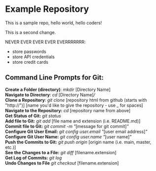 # Example Repository
This is a sample repo, hello world, hello coders!

This is a second change.

NEVER EVER EVER EVER EVERRRRRRR:
<ul>
	<li>store passwords</li>
	<li>store API credentials</li>
	<li>store credit cards</li>
</ul>

## Command Line Prompts for Git:
**Create a Folder (directory)**: *mkdir* [Directory Name] 
<br>**Navigate to Directory**: *cd* [Directory Name]*/*
<br>**Clone a Repository**: *git clone* [repository html from github (starts with "http://")] [name you'd like to give the repository - use _ for spaces] 
<br>**Navigate to the Repository:** *cd* [repository name from above]
<br>**Get Status of Git:** *git status*
<br>**Add file to Git:** *git add* [file name and extension (i.e. README.md)]
<br>**Commit file to Git:** *git commit -m "*[message for git commit]*"*
<br>**Configure Git User Email:** *git config user.email "*[user email address]*"* 
<br>**Configure Git User Name:** *git config user.name "*[user name]*"*
<br>**Push the Commits to Git:** *git push origin* [origin name (i.e. main, master, etc.)]
<br>**See the Changes to a File:** *git diff* [filename.extension]
<br>**Get Log of Commits:** *git log*
<br>**Undo Changes to File** *git checkout* [filename.extension]